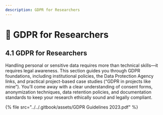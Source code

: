 ```yaml
---
description: GDPR for Researchers
---
```


# 🔴 GDPR for Researchers

## 4.1 **GDPR for Researchers**

Handling personal or sensitive data requires more than technical skills—it requires legal awareness. This section guides you through GDPR foundations, including institutional policies, the Data Protection Agency links, and practical project-based case studies (“GDPR in projects like mine”). You’ll come away with a clear understanding of consent forms, anonymization techniques, data retention policies, and documentation standards to keep your research ethically sound and legally compliant.

{% file src="../../.gitbook/assets/GDPR Guidelines 2023.pdf" %}

